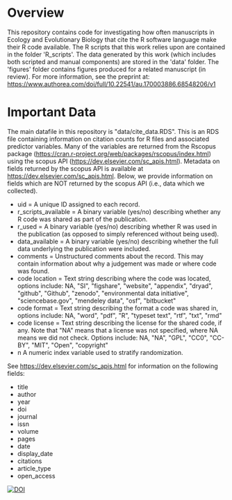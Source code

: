 # Overview
This repository contains code for investigating how often manuscripts in Ecology and Evolutionary Biology that cite the R software language make their R code available. The R scripts that this work relies upon are contained in the folder 'R_scripts'.  The data generated by this work (which includes both scripted and manual components) are stored in the 'data' folder.  The 'figures' folder contains figures produced for a related manuscript (in review). For more information, see the preprint at: https://www.authorea.com/doi/full/10.22541/au.170003886.68548206/v1

# Important Data

The main datafile in this repository is "data/cite_data.RDS". This is an RDS file containing information on citation counts for R files and associated predictor variables.  Many of the variables are returned from the Rscopus package (https://cran.r-project.org/web/packages/rscopus/index.html) using the scopus API (https://dev.elsevier.com/sc_apis.html). Metadata on fields returned by the scopus API is available at https://dev.elsevier.com/sc_apis.html.  Below, we provide information on fields which are NOT returned by the scopus API (i.e., data which we collected).

* uid = A unique ID assigned to each record.
* r_scripts_available = A binary variable (yes/no) describing whether any R code was shared as part of the publication.
* r_used = A binary variable (yes/no) describing whether R was used in the publication (as opposed to simply referenced without being used).
* data_available = A binary variable (yes/no) describing whether the full data underlying the publication were included.
* comments = Unstructured comments about the record.  This may contain information about why a judgement was made or where code was found.
* code location = Text string describing where the code was located, options include:  NA, "SI", "figshare", "website", "appendix", "dryad", "github", "Github", "zenodo", "environmental data initiative", "sciencebase.gov", "mendeley data", "osf", "bitbucket"   
* code format = Text string describing the format a code was shared in, options include: NA, "word", "pdf", "R", "typeset text", "rtf", "txt", "rmd"  
* code license = Text string describing the license for the shared code, if any. Note that "NA" means that a license was not specified, where NA means we did not check. Options include: NA, "NA", "GPL", "CC0", "CC-BY", "MIT", "Open", "copyright" 
* n A numeric index variable used to stratify randomization.

See https://dev.elsevier.com/sc_apis.html for information on the following fields:
* title
* author
* year
* doi
* journal
* issn
* volume
* pages
* date
* display_date
* citations
* article_type
* open_access

[![DOI](https://zenodo.org/badge/526320931.svg)](https://zenodo.org/badge/latestdoi/526320931)

